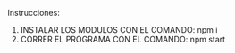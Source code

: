 Instrucciones:
  1. INSTALAR LOS MODULOS CON EL COMANDO: npm i
  2. CORRER EL PROGRAMA CON EL COMANDO: npm start 
